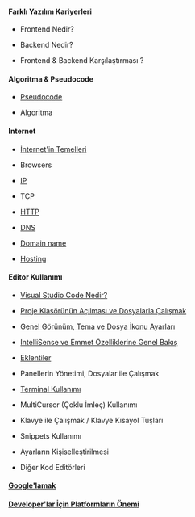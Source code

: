 
#### Farklı Yazılım Kariyerleri

- Frontend Nedir?

- Backend Nedir?

- Frontend & Backend Karşılaştırması ?

  

#### Algoritma & Pseudocode

- [Pseudocode](pseudocode/)

- Algoritma

  

#### Internet

- [İnternet'in Temelleri](internet/)

- Browsers

- [IP](IP/)

- TCP

- [HTTP](http/)

- [DNS](DNS/)

- [Domain name](domain-name/)

- [Hosting](hosting/)




#### Editor Kullanımı

- [Visual Studio Code Nedir?](visual-studio-code-nedir/)

- [Proje Klasörünün Açılması ve Dosyalarla Çalışmak](vs-dosyalarla-calismak)

- [Genel Görünüm, Tema ve Dosya İkonu Ayarları](vs-genelgorunum/)

- [IntelliSense ve Emmet Özelliklerine Genel Bakış](vs-intellisence-emmet)

- [Eklentiler](vs-eklentiler)

- Panellerin Yönetimi, Dosyalar ile Çalışmak

- [Terminal Kullanımı](terminal-kullanimi/)

- MultiCursor (Çoklu İmleç) Kullanımı

- Klavye ile Çalışmak / Klavye Kısayol Tuşları

- Snippets Kullanımı

- Ayarların Kişiselleştirilmesi

- Diğer Kod Editörleri

  

#### [Google'lamak](google/)




#### [Developer'lar İçin Platformların Önemi](platformların-önemi/)



